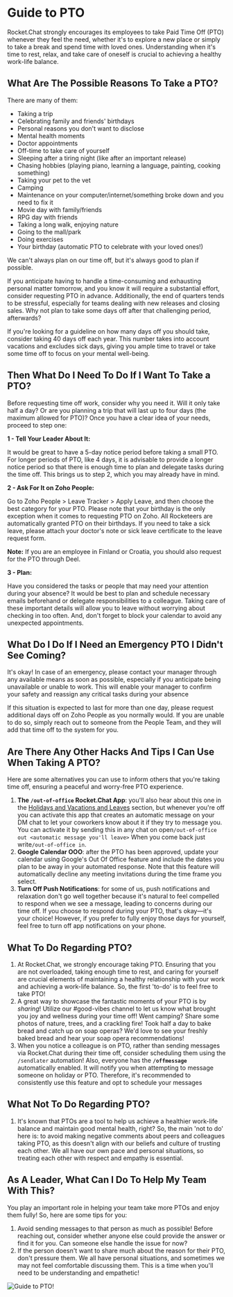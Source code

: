 # Guide to PTO

Rocket.Chat strongly encourages its employees to take Paid Time Off (PTO) whenever they feel the need, whether it's to explore a new place or simply to take a break and spend time with loved ones. Understanding when it's time to rest, relax, and take care of oneself is crucial to achieving a healthy work-life balance.

## What Are The Possible Reasons To Take a PTO?

There are many of them:

* Taking a trip
* Celebrating family and friends' birthdays
* Personal reasons you don't want to disclose
* Mental health moments
* Doctor appointments
* Off-time to take care of yourself
* Sleeping after a tiring night (like after an important release)
* Chasing hobbies (playing piano, learning a language, painting, cooking something)
* Taking your pet to the vet
* Camping
* Maintenance on your computer/internet/something broke down and you need to fix it
* Movie day with family/friends
* RPG day with friends
* Taking a long walk, enjoying nature
* Going to the mall/park
* Doing exercises
* Your birthday (automatic PTO to celebrate with your loved ones!)

We can't always plan on our time off, but it's always good to plan if possible.

If you anticipate having to handle a time-consuming and exhausting personal matter tomorrow, and you know it will require a substantial effort, consider requesting PTO in advance. Additionally, the end of quarters tends to be stressful, especially for teams dealing with new releases and closing sales. Why not plan to take some days off after that challenging period, afterwards?

If you're looking for a guideline on how many days off you should take, consider taking 40 days off each year. This number takes into account vacations and excludes sick days, giving you ample time to travel or take some time off to focus on your mental well-being.

## Then What Do I Need To Do If I Want To Take a PTO?

Before requesting time off work, consider why you need it. Will it only take half a day? Or are you planning a trip that will last up to four days (the maximum allowed for PTO)? Once you have a clear idea of your needs, proceed to step one:

**1 - Tell Your Leader About It:**

It would be great to have a 5-day notice period before taking a small PTO. For longer periods of PTO, like 4 days, it is advisable to provide a longer notice period so that there is enough time to plan and delegate tasks during the time off. This brings us to step 2, which you may already have in mind.

**2 - Ask For It on Zoho People:**

Go to Zoho People > Leave Tracker > Apply Leave, and then choose the best category for your PTO. Please note that your birthday is the only exception when it comes to requesting PTO on Zoho. All Rocketeers are automatically granted PTO on their birthdays. If you need to take a sick leave, please attach your doctor's note or sick leave certificate to the leave request form.

**Note:** If you are an employee in Finland or Croatia, you should also request for the PTO through Deel.

**3 - Plan:**

Have you considered the tasks or people that may need your attention during your absence? It would be best to plan and schedule necessary emails beforehand or delegate responsibilities to a colleague. Taking care of these important details will allow you to leave without worrying about checking in too often. And, don't forget to block your calendar to avoid any unexpected appointments.

## What Do I Do If I Need an Emergency PTO I Didn't See Coming?

It's okay! In case of an emergency, please contact your manager through any available means as soon as possible, especially if you anticipate being unavailable or unable to work. This will enable your manager to confirm your safety and reassign any critical tasks during your absence

If this situation is expected to last for more than one day, please request additional days off on Zoho People as you normally would. If you are unable to do so, simply reach out to someone from the People Team, and they will add that time off to the system for you.

## Are There Any Other Hacks And Tips I Can Use When Taking A PTO?

Here are some alternatives you can use to inform others that you're taking time off, ensuring a peaceful and worry-free PTO experience.

1. **The `/out-of-office` Rocket.Chat App**: you'll also hear about this one in the [Holidays and Vacations and Leaves](https://handbook.rocket.chat/departments-and-operations/people/daily-life/holidays-and-vacations) section, but whenever you're off you can activate this app that creates an automatic message on your DM chat to let your coworkers know about it if they try to message you. You can activate it by sending this in any chat on open`/out-of-office out <automatic message you'll leave>` When you come back just write`/out-of-office in`.
2. **Google Calendar OOO**: after the PTO has been approved, update your calendar using Google's Out Of Office feature and include the dates you plan to be away in your automated response. Note that this feature will automatically decline any meeting invitations during the time frame you select.
3. **Turn Off Push Notifications**: for some of us, push notifications and relaxation don't go well together because it's natural to feel compelled to respond when we see a message, leading to concerns during our time off. If you choose to respond during your PTO, that's okay—it's your choice! However, if you prefer to fully enjoy those days for yourself, feel free to turn off app notifications on your phone.

## What To Do Regarding PTO?

1. At Rocket.Chat, we strongly encourage taking PTO. Ensuring that you are not overloaded, taking enough time to rest, and caring for yourself are crucial elements of maintaining a healthy relationship with your work and achieving a work-life balance. So, the first 'to-do' is to feel free to take PTO!
2. A great way to showcase the fantastic moments of your PTO is by _sharing_! Utilize our #good-vibes channel to let us know what brought you joy and wellness during your time off! Went camping? Share some photos of nature, trees, and a crackling fire! Took half a day to bake bread and catch up on soap operas? We'd love to see your freshly baked bread and hear your soap opera recommendations!
3. When you notice a colleague is on PTO, rather than sending messages via Rocket.Chat during their time off, consider scheduling them using the `/sendlater` automation! Also, everyone has the **`/offmessage`** automatically enabled. It will notify you when attempting to message someone on holiday or PTO. Therefore, it's recommended to consistently use this feature and opt to schedule your messages

## What Not To Do Regarding PTO?

1. It's known that PTOs are a tool to help us achieve a healthier work-life balance and maintain good mental health, right? So, the main 'not to do' here is: to avoid making negative comments about peers and colleagues taking PTO, as this doesn't align with our beliefs and culture of trusting each other. We all have our own pace and personal situations, so treating each other with respect and empathy is essential.

## As A Leader, What Can I Do To Help My Team With This?

You play an important role in helping your team take more PTOs and enjoy them fully! So, here are some tips for you:

1. Avoid sending messages to that person as much as possible! Before reaching out, consider whether anyone else could provide the answer or find it for you. Can someone else handle the issue for now?
2. If the person doesn't want to share much about the reason for their PTO, don't pressure them. We all have personal situations, and sometimes we may not feel comfortable discussing them. This is a time when you'll need to be understanding and empathetic!

![Guide to PTO!](<../../../.gitbook/assets/HOW TO PTO.png>)
